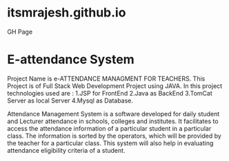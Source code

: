 # itsmrajesh.github.io
GH Page
# E-attendance System
Project Name is e-ATTENDANCE MANAGMENT FOR TEACHERS.
This Project is of Full Stack Web Development Project using JAVA.
In this project technologies used are : 
1.JSP for FrontEnd
2.Java as BackEnd
3.TomCat Server as local Server
4.Mysql as Database.

Attendance Management System is a software developed for daily student and Lecturer attendance in schools, colleges and institutes. It facilitates to access the attendance information of a particular student in a particular class. The information is sorted by the operators, which will be provided by the teacher for a particular class. This system will also help in evaluating attendance eligibility criteria of a student.

